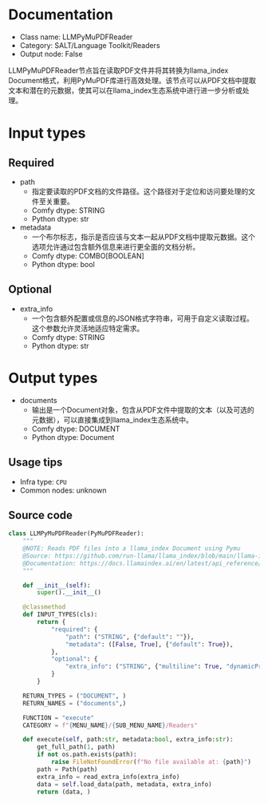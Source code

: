 
# Documentation
- Class name: LLMPyMuPDFReader
- Category: SALT/Language Toolkit/Readers
- Output node: False

LLMPyMuPDFReader节点旨在读取PDF文件并将其转换为llama_index Document格式，利用PyMuPDF库进行高效处理。该节点可以从PDF文档中提取文本和潜在的元数据，使其可以在llama_index生态系统中进行进一步分析或处理。

# Input types
## Required
- path
    - 指定要读取的PDF文档的文件路径。这个路径对于定位和访问要处理的文件至关重要。
    - Comfy dtype: STRING
    - Python dtype: str
- metadata
    - 一个布尔标志，指示是否应该与文本一起从PDF文档中提取元数据。这个选项允许通过包含额外信息来进行更全面的文档分析。
    - Comfy dtype: COMBO[BOOLEAN]
    - Python dtype: bool
## Optional
- extra_info
    - 一个包含额外配置或信息的JSON格式字符串，可用于自定义读取过程。这个参数允许灵活地适应特定需求。
    - Comfy dtype: STRING
    - Python dtype: str

# Output types
- documents
    - 输出是一个Document对象，包含从PDF文件中提取的文本（以及可选的元数据），可以直接集成到llama_index生态系统中。
    - Comfy dtype: DOCUMENT
    - Python dtype: Document


## Usage tips
- Infra type: `CPU`
- Common nodes: unknown


## Source code
```python
class LLMPyMuPDFReader(PyMuPDFReader):
    """
    @NOTE: Reads PDF files into a llama_index Document using Pymu
    @Source: https://github.com/run-llama/llama_index/blob/main/llama-index-integrations/readers/llama-index-readers-file/llama_index/readers/file/pymu_pdf/base.py
    @Documentation: https://docs.llamaindex.ai/en/latest/api_reference/readers/file/#llama_index.readers.file.PyMuPDFReader
    """

    def __init__(self):
        super().__init__()

    @classmethod
    def INPUT_TYPES(cls):
        return {
            "required": {
                "path": ("STRING", {"default": ""}),
                "metadata": ([False, True], {"default": True}),
            },
            "optional": {
                "extra_info": ("STRING", {"multiline": True, "dynamicPrompts": False, "default": "{}"}),
            }
        }

    RETURN_TYPES = ("DOCUMENT", )
    RETURN_NAMES = ("documents",)

    FUNCTION = "execute"
    CATEGORY = f"{MENU_NAME}/{SUB_MENU_NAME}/Readers"

    def execute(self, path:str, metadata:bool, extra_info:str):
        get_full_path(1, path)
        if not os.path.exists(path):
            raise FileNotFoundError(f"No file available at: {path}")
        path = Path(path)
        extra_info = read_extra_info(extra_info)
        data = self.load_data(path, metadata, extra_info)
        return (data, )

```
